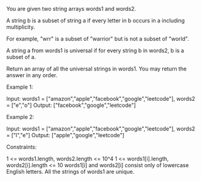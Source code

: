 You are given two string arrays words1 and words2.

A string b is a subset of string a if every letter in b occurs in a including
multiplicity.


For example, "wrr" is a subset of "warrior" but is not a subset of "world".


A string a from words1 is universal if for every string b in words2, b is a
subset of a.

Return an array of all the universal strings in words1. You may return the
answer in any order.


Example 1:


Input: words1 = ["amazon","apple","facebook","google","leetcode"], words2 =
["e","o"]
Output: ["facebook","google","leetcode"]


Example 2:


Input: words1 = ["amazon","apple","facebook","google","leetcode"], words2 =
["l","e"]
Output: ["apple","google","leetcode"]



Constraints:


1 <= words1.length, words2.length <= 10^4
1 <= words1[i].length, words2[i].length <= 10
words1[i] and words2[i] consist only of lowercase English letters.
All the strings of words1 are unique.




